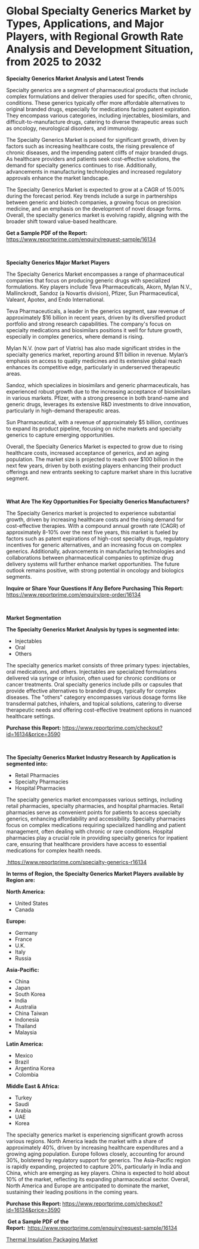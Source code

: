 <p><h1>Global Specialty Generics Market by Types, Applications, and Major Players, with Regional Growth Rate Analysis and Development Situation, from 2025 to 2032</h1></p><p><strong>Specialty Generics Market Analysis and Latest Trends</strong></p>
<p><p>Specialty generics are a segment of pharmaceutical products that include complex formulations and deliver therapies used for specific, often chronic, conditions. These generics typically offer more affordable alternatives to original branded drugs, especially for medications facing patent expiration. They encompass various categories, including injectables, biosimilars, and difficult-to-manufacture drugs, catering to diverse therapeutic areas such as oncology, neurological disorders, and immunology.</p><p>The Specialty Generics Market is poised for significant growth, driven by factors such as increasing healthcare costs, the rising prevalence of chronic diseases, and the impending patent cliffs of major branded drugs. As healthcare providers and patients seek cost-effective solutions, the demand for specialty generics continues to rise. Additionally, advancements in manufacturing technologies and increased regulatory approvals enhance the market landscape.</p><p>The Specialty Generics Market is expected to grow at a CAGR of 15.00% during the forecast period. Key trends include a surge in partnerships between generic and biotech companies, a growing focus on precision medicine, and an emphasis on the development of novel dosage forms. Overall, the specialty generics market is evolving rapidly, aligning with the broader shift toward value-based healthcare.</p></p>
<p><strong>Get a Sample PDF of the Report:&nbsp;</strong> <a href="https://www.reportprime.com/enquiry/request-sample/16134?utm_campaign=3431&utm_medium=2&utm_source=Github&utm_content=ia&utm_term=20032025&utm_id=specialty-generics">https://www.reportprime.com/enquiry/request-sample/16134</a></p>
<p>&nbsp;</p>
<p><strong>Specialty Generics Major Market Players</strong></p>
<p><p>The Specialty Generics Market encompasses a range of pharmaceutical companies that focus on producing generic drugs with specialized formulations. Key players include Teva Pharmaceuticals, Akorn, Mylan N.V., Mallinckrodt, Sandoz (a Novartis division), Pfizer, Sun Pharmaceutical, Valeant, Apotex, and Endo International.</p><p>Teva Pharmaceuticals, a leader in the generics segment, saw revenue of approximately $16 billion in recent years, driven by its diversified product portfolio and strong research capabilities. The company's focus on specialty medications and biosimilars positions it well for future growth, especially in complex generics, where demand is rising.</p><p>Mylan N.V. (now part of Viatris) has also made significant strides in the specialty generics market, reporting around $11 billion in revenue. Mylan’s emphasis on access to quality medicines and its extensive global reach enhances its competitive edge, particularly in underserved therapeutic areas.</p><p>Sandoz, which specializes in biosimilars and generic pharmaceuticals, has experienced robust growth due to the increasing acceptance of biosimilars in various markets. Pfizer, with a strong presence in both brand-name and generic drugs, leverages its extensive R&D investments to drive innovation, particularly in high-demand therapeutic areas.</p><p>Sun Pharmaceutical, with a revenue of approximately $5 billion, continues to expand its product pipeline, focusing on niche markets and specialty generics to capture emerging opportunities.</p><p>Overall, the Specialty Generics Market is expected to grow due to rising healthcare costs, increased acceptance of generics, and an aging population. The market size is projected to reach over $100 billion in the next few years, driven by both existing players enhancing their product offerings and new entrants seeking to capture market share in this lucrative segment.</p></p>
<p>&nbsp;</p>
<p><strong>What Are The Key Opportunities For Specialty Generics Manufacturers?</strong></p>
<p><p>The Specialty Generics market is projected to experience substantial growth, driven by increasing healthcare costs and the rising demand for cost-effective therapies. With a compound annual growth rate (CAGR) of approximately 8-10% over the next five years, this market is fueled by factors such as patent expirations of high-cost specialty drugs, regulatory incentives for generic alternatives, and an increasing focus on complex generics. Additionally, advancements in manufacturing technologies and collaborations between pharmaceutical companies to optimize drug delivery systems will further enhance market opportunities. The future outlook remains positive, with strong potential in oncology and biologics segments.</p></p>
<p><strong>Inquire or Share Your Questions If Any Before Purchasing This Report:</strong> <a href="https://www.reportprime.com/enquiry/pre-order/16134?utm_campaign=3431&utm_medium=2&utm_source=Github&utm_content=ia&utm_term=20032025&utm_id=specialty-generics">https://www.reportprime.com/enquiry/pre-order/16134</a></p>
<p>&nbsp;</p>
<p><strong>Market Segmentation</strong></p>
<p><strong>The Specialty Generics Market Analysis by types is segmented into:</strong></p>
<p><ul><li>Injectables</li><li>Oral</li><li>Others</li></ul></p>
<p><p>The specialty generics market consists of three primary types: injectables, oral medications, and others. Injectables are specialized formulations delivered via syringe or infusion, often used for chronic conditions or cancer treatments. Oral specialty generics include pills or capsules that provide effective alternatives to branded drugs, typically for complex diseases. The "others" category encompasses various dosage forms like transdermal patches, inhalers, and topical solutions, catering to diverse therapeutic needs and offering cost-effective treatment options in nuanced healthcare settings.</p></p>
<p><strong>Purchase this Report:&nbsp;</strong><a href="https://www.reportprime.com/checkout?id=16134&price=3590&utm_campaign=3431&utm_medium=2&utm_source=Github&utm_content=ia&utm_term=20032025&utm_id=specialty-generics">https://www.reportprime.com/checkout?id=16134&price=3590</a></p>
<p>&nbsp;</p>
<p><strong>The Specialty Generics Market Industry Research by Application is segmented into:</strong></p>
<p><ul><li>Retail Pharmacies</li><li>Specialty Pharmacies</li><li>Hospital Pharmacies</li></ul></p>
<p><p>The specialty generics market encompasses various settings, including retail pharmacies, specialty pharmacies, and hospital pharmacies. Retail pharmacies serve as convenient points for patients to access specialty generics, enhancing affordability and accessibility. Specialty pharmacies focus on complex medications requiring specialized handling and patient management, often dealing with chronic or rare conditions. Hospital pharmacies play a crucial role in providing specialty generics for inpatient care, ensuring that healthcare providers have access to essential medications for complex health needs.</p></p>
<p><a href="https://www.reportprime.com/specialty-generics-r16134?utm_campaign=3431&utm_medium=2&utm_source=Github&utm_content=ia&utm_term=20032025&utm_id=specialty-generics">&nbsp;https://www.reportprime.com/specialty-generics-r16134</a></p>
<p><strong>In terms of Region, the Specialty Generics Market Players available by Region are:</strong></p>
<p>
    <p> <strong> North America: </strong>
        <ul>
            <li>United States</li>
            <li>Canada</li>
        </ul>
        </p> 
    <p> <strong> Europe: </strong>
        <ul>
            <li>Germany</li>
            <li>France</li>
            <li>U.K.</li>
            <li>Italy</li>
            <li>Russia</li>
        </ul>
        </p> 
    <p> <strong> Asia-Pacific: </strong>
        <ul>
            <li>China</li>
            <li>Japan</li>
            <li>South Korea</li>
            <li>India</li>
            <li>Australia</li>
            <li>China Taiwan</li>
            <li>Indonesia</li>
            <li>Thailand</li>
            <li>Malaysia</li>
        </ul>
        </p> 
    <p> <strong> Latin America: </strong>
        <ul>
            <li>Mexico</li>
            <li>Brazil</li>
            <li>Argentina Korea</li>
            <li>Colombia</li>
        </ul>
        </p> 
    <p> <strong> Middle East & Africa: </strong>
        <ul>
            <li>Turkey</li>
            <li>Saudi</li>
            <li>Arabia</li>
            <li>UAE</li>
            <li>Korea</li>
        </ul>
    </p>
    </p>
<p><p>The specialty generics market is experiencing significant growth across various regions. North America leads the market with a share of approximately 40%, driven by increasing healthcare expenditures and a growing aging population. Europe follows closely, accounting for around 30%, bolstered by regulatory support for generics. The Asia-Pacific region is rapidly expanding, projected to capture 20%, particularly in India and China, which are emerging as key players. China is expected to hold about 10% of the market, reflecting its expanding pharmaceutical sector. Overall, North America and Europe are anticipated to dominate the market, sustaining their leading positions in the coming years.</p></p>
<p><strong>Purchase this Report: </strong><a href="https://www.reportprime.com/checkout?id=16134&price=3590&utm_campaign=3431&utm_medium=2&utm_source=Github&utm_content=ia&utm_term=20032025&utm_id=specialty-generics">https://www.reportprime.com/checkout?id=16134&price=3590</a></p>
<p>&nbsp;<strong>Get a Sample PDF of the Report:&nbsp;&nbsp;</strong><a href="https://www.reportprime.com/enquiry/request-sample/16134?utm_campaign=3431&utm_medium=2&utm_source=Github&utm_content=ia&utm_term=20032025&utm_id=specialty-generics">https://www.reportprime.com/enquiry/request-sample/16134</a></p>
<p><strong></strong></p>
<p><p><a href="https://github.com/taveyasenay/Market-Research-Report-List-1/blob/main/thermal-insulation-packaging-market.md?utm_campaign=3431&utm_medium=2&utm_source=Github&utm_content=ia&utm_term=20032025&utm_id=specialty-generics">Thermal Insulation Packaging Market</a></p></p>